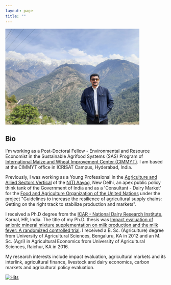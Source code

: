 ```yaml
---
layout: page
title: ""
---
```

</p align="center">
  <img width="420" height="300" src="20210313_115737.jpg">
</p>

## Bio ##

  I'm working as a Post-Doctoral Fellow - Environmental and Resource Economist in the Sustainable Agrifood Systems (SAS) Program of [International Maize and Wheat Improvement Center (CIMMYT)](https://www.cimmyt.org/). I am based at the CIMMYT office in ICRISAT Campus, Hyderabad, India.
  
  Previously, I was working as a Young Professional in the [Agriculture and Allied Sectors Vertical](https://www.niti.gov.in/index.php/verticals/agriculture) of the [NITI Aayog](https://www.niti.gov.in/), New Delhi, an apex public policy think tank of the Government of India and as a 'Consultant - Dairy Market' for the [Food and Agriculture Organization of the United Nations](https://www.fao.org/about/en/) under the project "Guidelines to increase the resilience of agricultural supply chains: Getting on the right track to stabilize production and markets".
  
  I received a Ph.D degree from the [ICAR - National Dairy Research Institute](http://ndri.res.in/), Karnal, HR, India. The title of my Ph.D. thesis was [Impact evaluation of anionic mineral mixture supplementation on milk production and the milk fever: A randomized controlled trial](https://www.socialscienceregistry.org/trials/5108). I received a B. Sc. (Agriculture) degree from University of Agricultural Sciences, Bengaluru, KA in 2012 and an M. Sc. (Agri) in Agricultural Economics from University of Agricultural Sciences, Raichur, KA in 2016.
   
  My research interests include impact evaluation, agricultural markets and its interlink, agricultural finance, livestock and dairy economics, carbon markets and agricultural policy evaluation.



[![Hits](https://hits.seeyoufarm.com/api/count/incr/badge.svg?url=https%3A%2F%2Fadeeth07.github.io&count_bg=%233DC8C7&title_bg=%23555555&icon=&icon_color=%23E7E7E7&title=Visitors&edge_flat=false)](https://hits.seeyoufarm.com)
